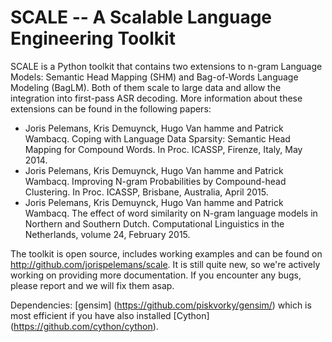 # SCALE -- A Scalable Language Engineering Toolkit

SCALE is a Python toolkit that contains two extensions to n-gram Language Models: Semantic Head Mapping (SHM) and Bag-of-Words Language Modeling (BagLM). Both of them scale to large data and allow the integration into first-pass ASR decoding. More information about these extensions can be found in the following papers:

* Joris Pelemans, Kris Demuynck, Hugo Van hamme and Patrick Wambacq. Coping with Language Data Sparsity: Semantic Head Mapping for Compound Words. In Proc. ICASSP, Firenze, Italy, May 2014. 
* Joris Pelemans, Kris Demuynck, Hugo Van hamme and Patrick Wambacq. Improving N-gram Probabilities by Compound-head Clustering. In Proc. ICASSP, Brisbane, Australia, April 2015. 
* Joris Pelemans, Kris Demuynck, Hugo Van hamme and Patrick Wambacq. The effect of word similarity on N-gram language models in Northern and Southern Dutch. Computational Linguistics in the Netherlands, volume 24, February 2015. 

The toolkit is open source, includes working examples and can be found on http://github.com/jorispelemans/scale. It is still quite new, so we're actively working on providing more documentation. If you encounter any bugs, please report and we will fix them asap.

Dependencies: [gensim] (https://github.com/piskvorky/gensim/) which is most efficient if you have also installed [Cython] (https://github.com/cython/cython).
